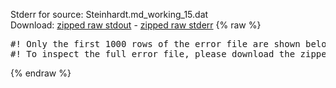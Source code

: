 Stderr for source:  Steinhardt.md_working_15.dat   
Download: [zipped raw stdout](Steinhardt.md_working_15.dat.plumed_master.stdout.txt.zip) - [zipped raw stderr](Steinhardt.md_working_15.dat.plumed_master.stderr.txt.zip) 
{% raw %}
<pre>
#! Only the first 1000 rows of the error file are shown below
#! To inspect the full error file, please download the zipped raw stderr file above
</pre>
{% endraw %}
